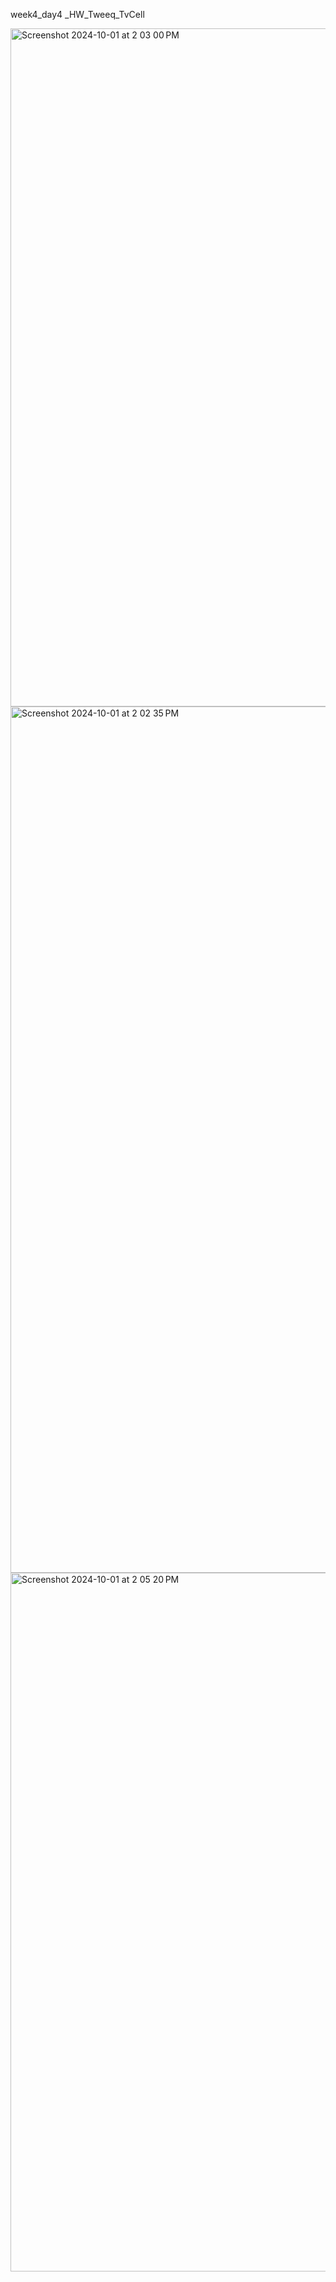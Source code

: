 week4_day4 _HW_Tweeq_TvCell


<img width="1085" alt="Screenshot 2024-10-01 at 2 03 00 PM" src="https://github.com/user-attachments/assets/19cec922-8f5c-4c29-998a-520bd6f41fa8">
<img width="1386" alt="Screenshot 2024-10-01 at 2 02 35 PM" src="https://github.com/user-attachments/assets/3df2e5e7-f368-4650-8341-d536a578d3f2">
<img width="1118" alt="Screenshot 2024-10-01 at 2 05 20 PM" src="https://github.com/user-attachments/assets/75fdcaf6-e8bd-4a2a-9f56-9ee60ee5e3aa">

